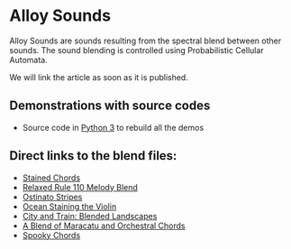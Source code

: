 # Alloy Sounds

Alloy Sounds are sounds resulting from the spectral blend between other sounds. The sound blending is controlled using Probabilistic Cellular Automata.

We will link the article as soon as it is published.

## Demonstrations with source codes

* Source code in [Python 3](/AlloySounds-Demo.py) to rebuild all the demos

## Direct links to the blend files:

* [Stained Chords](/01_stained_chords.wav)
* [Relaxed Rule 110 Melody Blend](/02_rr110_melody_blend.wav)
* [Ostinato Stripes](/03_ostinato_stripes.wav)
* [Ocean Staining the Violin](/04_ocean_staining_the_violin.wav)
* [City and Train: Blended Landscapes](/05_blended_landscape.wav)
* [A Blend of Maracatu and Orchestral Chords](/06_blend_maracatu_orchestral.wav)
* [Spooky Chords](/07_spooky_chords.wav)
